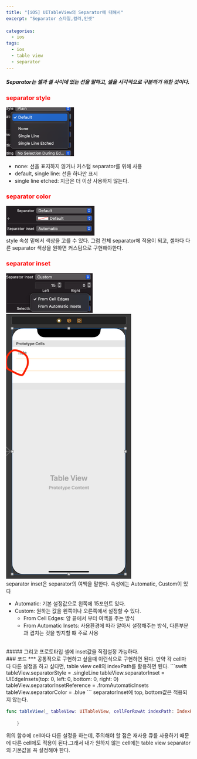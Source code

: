 ```yaml
---
title: "[iOS] UITableView의 Separator에 대해서"
excerpt: "Separator 스타일,컬러,인셋"

categories:
  - ios
tags:
  - ios
  - table view
  - separator
---
```


##### Separator는 셀과 셀 사이에 있는 선을 말하고, 셀을 시각적으로 구분하기 위한 것이다.
### <span style="color:red">separator style</span>  
<img src="/assets/images/separator/01.png">
<br>

- none: 선을 표지하지 않거나 커스텀 separator를 위해 사용
- default, single line: 선을 하나만 표시
- single line etched: 지금은 더 이상 사용하지 않는다.

### <span style="color:red">separator color</span>
<img src="/assets/images/separator/02.png">
<br>
style 속성 밑에서 색상을 고를 수 있다.
그럼 전체 separator에 적용이 되고, 셀마다 다른 separator 색상을 원하면 커스텀으로 구현해야한다.

### <span style="color:red">separator inset</span>
<img src="/assets/images/separator/03.png">
<br>
<img src="/assets/images/separator/04.png">
<br>
separator inset은 separator의 여백을 말한다.
속성에는 Automatic, Custom이 있다  

- Automatic: 기본 설정값으로 왼쪽에 15포인트 있다.
- Custom: 원하는 값을 왼쪽이나 오른쪽에서 설정할 수 있다.
    - From Cell Edges: 양 끝에서 부터 여백을 주는 방식
    - From Automatic Insets: 사용환경에 따라 알아서 설정해주는 방식, 다른부분과 겹치는 것을 방지할 떄 주로 사용
<br>
##### 그리고 프로토타입 셀에 inset값을 직접설정 가능하다.
<br>
### 코드
***
공통적으로 구현하고 싶을때 이런식으로 구현하면 된다. 만약 각 cell마다 다른 설정을 하고 싶다면, table view cell의 indexPath를 활용하면 된다.
```swift
    tableView.separatorStyle = .singleLine
    tableView.separatorInset = UIEdgeInsets(top: 0, left: 0, bottom: 0, right: 0)
    tableView.separatorInsetReference = .fromAutomaticInsets
    tableView.separatorColor = .blue
```
separatorInset에 top, bottom값은 적용되지 않는다.
<br>

```swift
func tableView(_ tableView: UITableView, cellForRowAt indexPath: IndexPath) -> UITableViewCell {
        
    }
```
위의 함수에 cell마다 다른 설정을 하는데, 주의해야 할 점은 재사용 큐를 사용하기 때문에 다른 cell에도 적용이 된다.그래서 내가 원하지 않는 cell에는 table view separator의 기본값을 꼭 설정해야 한다.